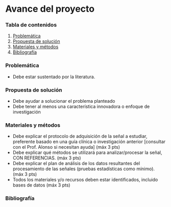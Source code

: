 # Avance del proyecto

### Tabla de contenidos
1. [Problemática](https://github.com/diego-taquiri/ISB-equipo11/blob/main/Documentaci%C3%B3n/Laboratorio%2010/Avance_Proyecto.md#problem%C3%A1tica)
2. [Propuesta de solución](https://github.com/diego-taquiri/ISB-equipo11/blob/main/Documentaci%C3%B3n/Laboratorio%2010/Avance_Proyecto.md#propuesta-de-soluci%C3%B3n)
3. [Materiales y métodos](https://github.com/diego-taquiri/ISB-equipo11/blob/main/Documentaci%C3%B3n/Laboratorio%2010/Avance_Proyecto.md#materiales-y-m%C3%A9todos)
4. [Bibliografía](https://github.com/diego-taquiri/ISB-equipo11/blob/main/Documentaci%C3%B3n/Laboratorio%2010/Avance_Proyecto.md#bibliograf%C3%ADa)
   
### Problemática
- Debe estar sustentado por la literatura.

### Propuesta de solución
- Debe ayudar a solucionar el problema planteado
- Debe tener al menos una característica innovadora o enfoque de investigación

### Materiales y métodos
- Debe explicar el protocolo de adquisición de la señal a estudiar, preferente basado en una guía clínica o investigación anterior [consultar con el Prof. Alonso si necesitan ayuda] (máx 3 pts)
- Debe explicar qué métodos se utilizará para analizar/procesar la señal, CON REFERENCIAS. (máx 3 pts)
- Debe explicar el plan de análisis de los datos resultantes del procesamiento de las señales (pruebas estadísticas como mínimo). (máx 3 pts)
- Todos los materiales y/o recursos deben estar identificados, incluido bases de datos (máx 3 pts)

### Bibliografía
